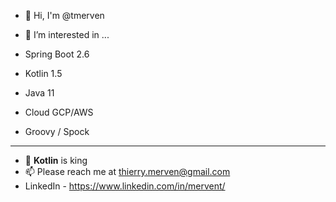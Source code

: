 - 👋  Hi, I'm @tmerven

- 👀 I’m interested in ...
- Spring Boot 2.6
- Kotlin 1.5
- Java 11
- Cloud GCP/AWS
- Groovy / Spock
------------
- 🌱  **Kotlin** is king
- 📫 Please reach me at thierry.merven@gmail.com
- LinkedIn - https://www.linkedin.com/in/mervent/
<!---
tmerven/tmerven is a ✨ special ✨ repository because its `README.md` (this file) appears on your GitHub profile.
You can click the Preview link to take a look at your changes.
--->
